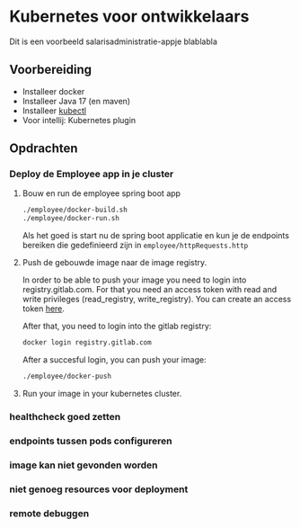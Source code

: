 # Kubernetes voor ontwikkelaars
Dit is een voorbeeld salarisadministratie-appje blablabla

## Voorbereiding
- Installeer docker
- Installeer Java 17 (en maven)
- Installeer [kubectl](https://kubernetes.io/docs/tasks/tools/) 
- Voor intellij: Kubernetes plugin

## Opdrachten

### Deploy de Employee app in je cluster
1. Bouw en run de employee spring boot app
   
   ```bash
   ./employee/docker-build.sh
   ./employee/docker-run.sh
   ```

   Als het goed is start nu de spring boot applicatie en kun je de endpoints bereiken die gedefinieerd zijn in `employee/httpRequests.http` 

2. Push de gebouwde image naar de image registry.
   
   In order to be able to push your image you need to login into registry.gitlab.com. For that you need an access token with read and write privileges (read_registry, write_registry). You can create an access token [here](https://gitlab.com/-/user_settings/personal_access_tokens). 
   
   After that, you need to login into the gitlab registry:
   
   ```bash
   docker login registry.gitlab.com
   ```
   
   After a succesful login, you can push your image: 

   ```bash
   ./employee/docker-push
   ```

3. Run your image in your kubernetes cluster. 

### healthcheck goed zetten

### endpoints tussen pods configureren

### image kan niet gevonden worden

### niet genoeg resources voor deployment

### remote debuggen

